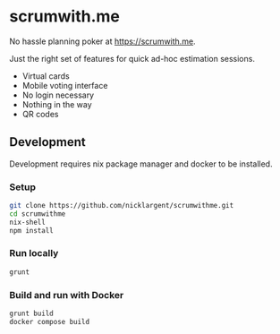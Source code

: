 # scrumwith.me

No hassle planning poker at https://scrumwith.me.

Just the right set of features for quick ad-hoc estimation sessions.

 - Virtual cards
 - Mobile voting interface
 - No login necessary
 - Nothing in the way
 - QR codes

## Development

Development requires nix package manager and docker to be installed.

### Setup
```bash
git clone https://github.com/nicklargent/scrumwithme.git 
cd scrumwithme
nix-shell
npm install
```

### Run locally
```bash
grunt
```

### Build and run with Docker
```bash
grunt build
docker compose build
```